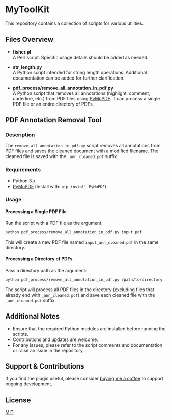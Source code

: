 # MyToolKit

This repository contains a collection of scripts for various utilities.

## Files Overview

- **fisher.pl**  
  A Perl script. Specific usage details should be added as needed.

- **str_length.py**  
  A Python script intended for string length operations. Additional documentation can be added for further clarification.

- **pdf_process/remove_all_annotation_in_pdf.py**  
  A Python script that removes all annotations (highlight, comment, underline, etc.) from PDF files using [PyMuPDF](https://pymupdf.readthedocs.io/). It can process a single PDF file or an entire directory of PDFs.

## PDF Annotation Removal Tool

### Description
The `remove_all_annotation_in_pdf.py` script removes all annotations from PDF files and saves the cleaned document with a modified filename. The cleaned file is saved with the `_ann_cleaned.pdf` suffix.

### Requirements
- Python 3.x
- [PyMuPDF](https://pymupdf.readthedocs.io/) (Install with: `pip install PyMuPDF`)

### Usage

#### Processing a Single PDF File
Run the script with a PDF file as the argument:
```bash
python pdf_process/remove_all_annotation_in_pdf.py input.pdf
```
This will create a new PDF file named `input_ann_cleaned.pdf` in the same directory.

#### Processing a Directory of PDFs
Pass a directory path as the argument:
```bash
python pdf_process/remove_all_annotation_in_pdf.py /path/to/directory
```
The script will process all PDF files in the directory (excluding files that already end with `_ann_cleaned.pdf`) and save each cleaned file with the `_ann_cleaned.pdf` suffix.

## Additional Notes
- Ensure that the required Python modules are installed before running the scripts.
- Contributions and updates are welcome.
- For any issues, please refer to the script comments and documentation or raise an issue in the repository.

## Support & Contributions

If you find the plugin useful, please consider [buying me a coffee](https://buymeacoffee.com/niehu2015o) to support ongoing development.

## License

[MIT](LICENSE)

